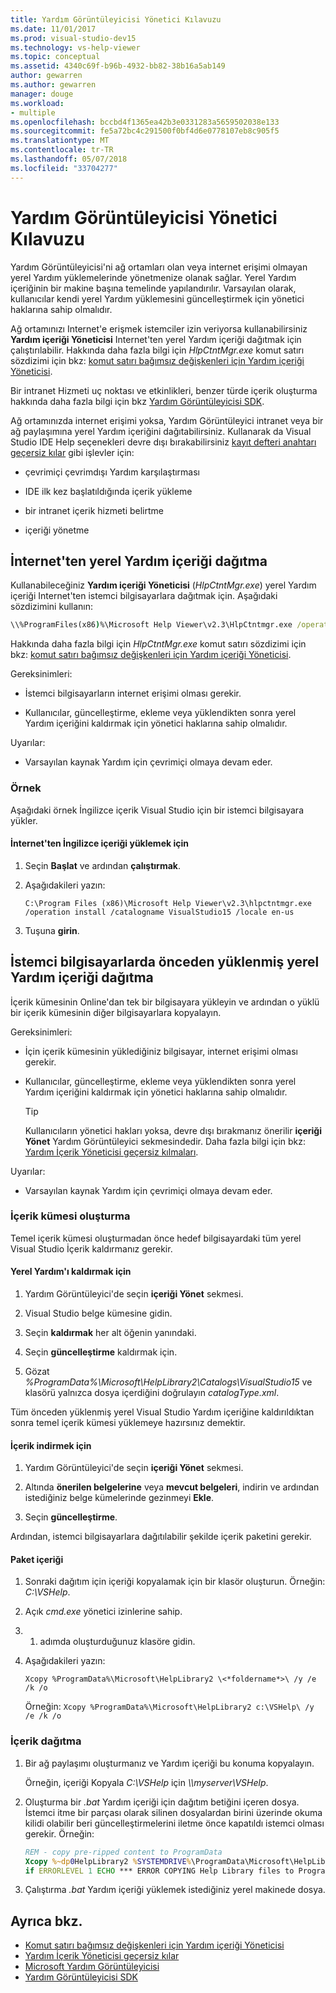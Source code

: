 ```yaml
---
title: Yardım Görüntüleyicisi Yönetici Kılavuzu
ms.date: 11/01/2017
ms.prod: visual-studio-dev15
ms.technology: vs-help-viewer
ms.topic: conceptual
ms.assetid: 4340c69f-b96b-4932-bb82-38b16a5ab149
author: gewarren
ms.author: gewarren
manager: douge
ms.workload:
- multiple
ms.openlocfilehash: bccbd4f1365ea42b3e0331283a5659502038e133
ms.sourcegitcommit: fe5a72bc4c291500f0bf4d6e0778107eb8c905f5
ms.translationtype: MT
ms.contentlocale: tr-TR
ms.lasthandoff: 05/07/2018
ms.locfileid: "33704277"
---
```

# <a name="help-viewer-administrator-guide"></a>Yardım Görüntüleyicisi Yönetici Kılavuzu

Yardım Görüntüleyicisi'ni ağ ortamları olan veya internet erişimi olmayan yerel Yardım yüklemelerinde yönetmenize olanak sağlar. Yerel Yardım içeriğinin bir makine başına temelinde yapılandırılır. Varsayılan olarak, kullanıcılar kendi yerel Yardım yüklemesini güncelleştirmek için yönetici haklarına sahip olmalıdır.

Ağ ortamınızı Internet'e erişmek istemciler izin veriyorsa kullanabilirsiniz **Yardım içeriği Yöneticisi** Internet'ten yerel Yardım içeriği dağıtmak için çalıştırılabilir. Hakkında daha fazla bilgi için *HlpCtntMgr.exe* komut satırı sözdizimi için bkz: [komut satırı bağımsız değişkenleri için Yardım içeriği Yöneticisi](../ide/command-line-arguments-for-the-help-content-manager.md).

Bir intranet Hizmeti uç noktası ve etkinlikleri, benzer türde içerik oluşturma hakkında daha fazla bilgi için bkz [Yardım Görüntüleyicisi SDK](../extensibility/internals/microsoft-help-viewer-sdk.md).

Ağ ortamınızda internet erişimi yoksa, Yardım Görüntüleyici intranet veya bir ağ paylaşımına yerel Yardım içeriğini dağıtabilirsiniz. Kullanarak da Visual Studio IDE Help seçenekleri devre dışı bırakabilirsiniz [kayıt defteri anahtarı geçersiz kılar](../ide/help-content-manager-overrides.md) gibi işlevler için:

- çevrimiçi çevrimdışı Yardım karşılaştırması

- IDE ilk kez başlatıldığında içerik yükleme

- bir intranet içerik hizmeti belirtme

- içeriği yönetme

## <a name="deploy-local-help-content-from-the-internet"></a>İnternet'ten yerel Yardım içeriği dağıtma

Kullanabileceğiniz **Yardım içeriği Yöneticisi** (*HlpCtntMgr.exe*) yerel Yardım içeriği Internet'ten istemci bilgisayarlara dağıtmak için. Aşağıdaki sözdizimini kullanın:

```cmd
\\%ProgramFiles(x86)%\Microsoft Help Viewer\v2.3\HlpCtntmgr.exe /operation \<*name*> /catalogname \<*catalog name*> /locale \<*locale*>
```

Hakkında daha fazla bilgi için *HlpCtntMgr.exe* komut satırı sözdizimi için bkz: [komut satırı bağımsız değişkenleri için Yardım içeriği Yöneticisi](../ide/command-line-arguments-for-the-help-content-manager.md).

Gereksinimleri:

-   İstemci bilgisayarların internet erişimi olması gerekir.

-   Kullanıcılar, güncelleştirme, ekleme veya yüklendikten sonra yerel Yardım içeriğini kaldırmak için yönetici haklarına sahip olmalıdır.


Uyarılar:

-   Varsayılan kaynak Yardım için çevrimiçi olmaya devam eder.

### <a name="example"></a>Örnek

Aşağıdaki örnek İngilizce içerik Visual Studio için bir istemci bilgisayara yükler.

#### <a name="to-install-english-content-from-the-internet"></a>İnternet'ten İngilizce içeriği yüklemek için

1.  Seçin **Başlat** ve ardından **çalıştırmak**.

2.  Aşağıdakileri yazın:

     `C:\Program Files (x86)\Microsoft Help Viewer\v2.3\hlpctntmgr.exe /operation install /catalogname VisualStudio15 /locale en-us`

3.  Tuşuna **girin**.

## <a name="deploy-pre-installed-local-help-content-on-client-computers"></a>İstemci bilgisayarlarda önceden yüklenmiş yerel Yardım içeriği dağıtma

İçerik kümesinin Online'dan tek bir bilgisayara yükleyin ve ardından o yüklü bir içerik kümesinin diğer bilgisayarlara kopyalayın.

Gereksinimleri:

-   İçin içerik kümesinin yüklediğiniz bilgisayar, internet erişimi olması gerekir.

-   Kullanıcılar, güncelleştirme, ekleme veya yüklendikten sonra yerel Yardım içeriğini kaldırmak için yönetici haklarına sahip olmalıdır.

    > [!TIP]
    > Kullanıcıların yönetici hakları yoksa, devre dışı bırakmanız önerilir **içeriği Yönet** Yardım Görüntüleyici sekmesindedir. Daha fazla bilgi için bkz: [Yardım İçerik Yöneticisi geçersiz kılmaları](../ide/help-content-manager-overrides.md).

Uyarılar:

-   Varsayılan kaynak Yardım için çevrimiçi olmaya devam eder.

### <a name="create-the-content-set"></a>İçerik kümesi oluşturma

Temel içerik kümesi oluşturmadan önce hedef bilgisayardaki tüm yerel Visual Studio İçerik kaldırmanız gerekir.

#### <a name="to-uninstall-local-help"></a>Yerel Yardım'ı kaldırmak için

1.  Yardım Görüntüleyici'de seçin **içeriği Yönet** sekmesi.

2.  Visual Studio belge kümesine gidin.

3.  Seçin **kaldırmak** her alt öğenin yanındaki.

4.  Seçin **güncelleştirme** kaldırmak için.

5.  Gözat *%ProgramData%\Microsoft\HelpLibrary2\Catalogs\VisualStudio15* ve klasörü yalnızca dosya içerdiğini doğrulayın *catalogType.xml*.

 Tüm önceden yüklenmiş yerel Visual Studio Yardım içeriğine kaldırıldıktan sonra temel içerik kümesi yüklemeye hazırsınız demektir.

#### <a name="to-download-the-content"></a>İçerik indirmek için

1.  Yardım Görüntüleyici'de seçin **içeriği Yönet** sekmesi.

2.  Altında **önerilen belgelerine** veya **mevcut belgeleri**, indirin ve ardından istediğiniz belge kümelerinde gezinmeyi **Ekle**.

3.  Seçin **güncelleştirme**.


Ardından, istemci bilgisayarlara dağıtılabilir şekilde içerik paketini gerekir.

#### <a name="to-package-the-content"></a>Paket içeriği

1.  Sonraki dağıtım için içeriği kopyalamak için bir klasör oluşturun. Örneğin: *C:\VSHelp*.

2.  Açık *cmd.exe* yönetici izinlerine sahip.

3.  1. adımda oluşturduğunuz klasöre gidin.

4.  Aşağıdakileri yazın:

     `Xcopy %ProgramData%\Microsoft\HelpLibrary2 \<*foldername*>\ /y /e /k /o `

     Örneğin: `Xcopy %ProgramData%\Microsoft\HelpLibrary2 c:\VSHelp\ /y /e /k /o`

### <a name="deploy-the-content"></a>İçerik dağıtma

1.  Bir ağ paylaşımı oluşturmanız ve Yardım içeriği bu konuma kopyalayın.

     Örneğin, içeriği Kopyala *C:\VSHelp* için  *\\\myserver\VSHelp*.

2.  Oluşturma bir *.bat* Yardım içeriği için dağıtım betiğini içeren dosya. İstemci itme bir parçası olarak silinen dosyalardan birini üzerinde okuma kilidi olabilir beri güncelleştirmelerini iletme önce kapatıldı istemci olması gerekir. Örneğin:

    ```cmd
    REM - copy pre-ripped content to ProgramData
    Xcopy %~dp0HelpLibrary2 %SYSTEMDRIVE%\ProgramData\Microsoft\HelpLibrary2\ /y /e /k /o
    if ERRORLEVEL 1 ECHO *** ERROR COPYING Help Library files to ProgramData (%ERRORLEVEL%)
    ```

3.  Çalıştırma *.bat* Yardım içeriği yüklemek istediğiniz yerel makinede dosya.

## <a name="see-also"></a>Ayrıca bkz.

- [Komut satırı bağımsız değişkenleri için Yardım içeriği Yöneticisi](../ide/command-line-arguments-for-the-help-content-manager.md)
- [Yardım İçerik Yöneticisi geçersiz kılar](../ide/help-content-manager-overrides.md)
- [Microsoft Yardım Görüntüleyicisi](../ide/microsoft-help-viewer.md)
- [Yardım Görüntüleyicisi SDK](../extensibility/internals/microsoft-help-viewer-sdk.md)